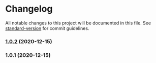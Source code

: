 # Changelog

All notable changes to this project will be documented in this file. See [standard-version](https://github.com/conventional-changelog/standard-version) for commit guidelines.

### [1.0.2](https://github.com/john-wennstrom/test-changelog/compare/1.0.1...1.0.2) (2020-12-15)

### 1.0.1 (2020-12-15)
